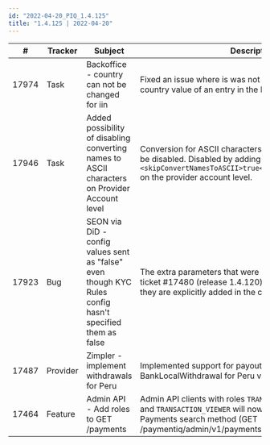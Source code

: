 ```yaml
---
id: "2022-04-20_PIQ_1.4.125"
title: "1.4.125 | 2022-04-20"
---
```


| #     | Tracker     | Subject   | Description    |
|-------|-------------|-----------|----------------|
| 17974 | Task | Backoffice - country can not be changed for iin | Fixed an issue where is was not possible to edit/update the country value of an entry in the IIN table view. | 
| 17946 | Task | Added possibility of disabling converting names to ASCII characters on Provider Account level | Conversion for ASCII characters for name fields can now be disabled. Disabled by adding `<skipConvertNamesToASCII>true</skipConvertNamesToASCII>` on the provider account level. | 
| 17923 | Bug | SEON via DiD - config values sent as "false" even though KYC Rules config hasn't specified them as false | The extra parameters that were added for SEON via DiD in ticket #17480 (release 1.4.120) will now only be sent if they are explicitly added in the configuration. | 
| 17487 | Provider | Zimpler - implement withdrawals for Peru | Implemented support for payouts with BankLocalWithdrawal for Peru via Zimpler. | 
| 17464 | Feature | Admin API - Add roles to GET /payments | Admin API clients with roles `TRANSACTION_DETAIL_VIEWER` and `TRANSACTION_VIEWER` will now have access to the Payments search method (GET /paymentiq/admin/v1/payments). | 
